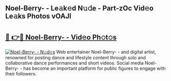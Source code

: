 ## Noel-Berry- - Le𝚊k𝚎d N𝚞𝚍e - Part-zOc Vid𝚎o Le𝚊ks Photos vOAJl

# <h2><a href="http://fbcn6x.evod.top/?m=Noel-Berry-+-">🔗 👉🔴 Noel-Berry- - Vid𝚎o Ph𝚘t𝚘s</a></h2>

[![Noel-Berry- - N𝚞d𝚎s](https://i.imgur.com/8V9OHl7.gif)](http://fbcn6x.evod.top/?m=Noel-Berry-+-)
Web entertainer Noel-Berry- - and digital artist, renowned for posting dance and lifestyle content through solo and collaborative dance performances and short videos. Social media Noel-Berry- - has become an important platform for public figures to engage with their followers. 
